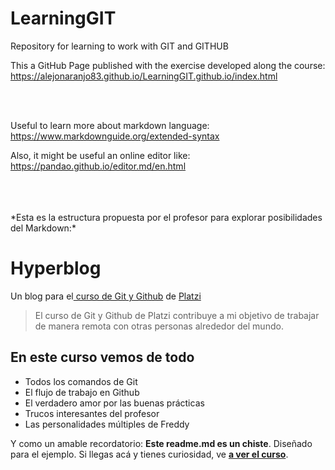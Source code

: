 # LearningGIT
Repository for learning to work with GIT and GITHUB

This a GitHub Page published with the exercise developed along the course:
https://alejonaranjo83.github.io/LearningGIT.github.io/index.html

<br>
<br>

Useful to learn more about markdown language:
https://www.markdownguide.org/extended-syntax

Also, it might be useful an online editor like:
https://pandao.github.io/editor.md/en.html

<br>
<br>
<br>
*Esta es la estructura propuesta por el profesor para explorar posibilidades del Markdown:*

# Hyperblog
Un blog para el[ curso de Git y Github](https://platzi.com/cursos/git-github/ " curso de Git y Github") de [Platzi](https://platzi.com/ "Platzi")
> El curso de Git y Github de Platzi contribuye a mi objetivo de trabajar de manera remota con otras personas alrededor del mundo.

## En este curso vemos de todo
* Todos los comandos de Git
* El flujo de trabajo en Github
* El verdadero amor por las buenas prácticas
* Trucos interesantes del profesor
* Las personalidades múltiples de Freddy

Y como un amable recordatorio: **Este readme.md es un chiste**.  Diseñado para el ejemplo. Si llegas acá y tienes curiosidad, ve [**a ver el curso**](https://platzi.com/cursos/git-github/ "a ver el curso").
